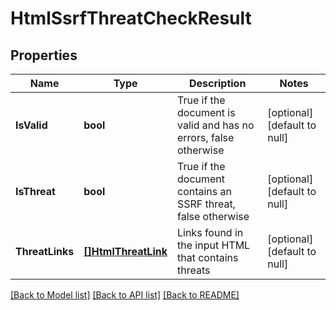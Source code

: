 # HtmlSsrfThreatCheckResult

## Properties
Name | Type | Description | Notes
------------ | ------------- | ------------- | -------------
**IsValid** | **bool** | True if the document is valid and has no errors, false otherwise | [optional] [default to null]
**IsThreat** | **bool** | True if the document contains an SSRF threat, false otherwise | [optional] [default to null]
**ThreatLinks** | [**[]HtmlThreatLink**](HtmlThreatLink.md) | Links found in the input HTML that contains threats | [optional] [default to null]

[[Back to Model list]](../README.md#documentation-for-models) [[Back to API list]](../README.md#documentation-for-api-endpoints) [[Back to README]](../README.md)


